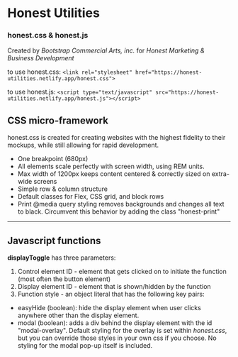 # Honest Utilities
### honest.css & honest.js
Created by *Bootstrap Commercial Arts, inc.* for *Honest Marketing & Business Development*

to use honest.css: `<link rel="stylesheet" href="https://honest-utilities.netlify.app/honest.css">`

to use honest.js: `<script type="text/javascript" src="https://honest-utilities.netlify.app/honest.js"></script>`



## CSS micro-framework
honest.css is created for creating websites with the highest fidelity to their mockups, while still allowing for rapid development.
- One breakpoint (680px)
- All elements scale perfectly with screen width, using REM units.
- Max width of 1200px keeps content centered & correctly sized on extra-wide screens
- Simple row & column structure
- Default classes for Flex, CSS grid, and block rows
- Print @media query styling removes backgrounds and changes all text to black. Circumvent this behavior by adding the class "honest-print"

---

## Javascript functions
**displayToggle** has three parameters:
1. Control element ID - element that gets clicked on to initiate the function (most often the button element)
2. Display element ID - element that is shown/hidden by the function
3. Function style - an object literal that has the following key pairs:
  - easyHide (boolean): hide the display element when user clicks anywhere other than the display element.
  - modal (boolean): adds a div behind the display element with the id "modal-overlay". Default styling for the overlay is set within *honest.css*, but you can override those styles in your own css if you choose. No styling for the modal pop-up itself is included.
